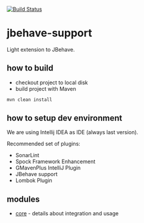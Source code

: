 [![Build Status](https://travis-ci.org/EmbedITCZ/jbehave-support.svg?branch=master)](https://travis-ci.org/EmbedITCZ/jbehave-support)
# jbehave-support
Light extension to JBehave.

## how to build
- checkout project to local disk
- build project with Maven
```bash
mvn clean install
```

## how to setup dev environment
We are using Intellij IDEA as IDE (always last version). 

Recommended set of plugins:
- SonarLint
- Spock Framework Enhancement
- GMavenPlus IntelliJ Plugin
- JBehave support
- Lombok Plugin

## modules
- [core](jbehave-support-core/README.md) - details about integration and usage 

